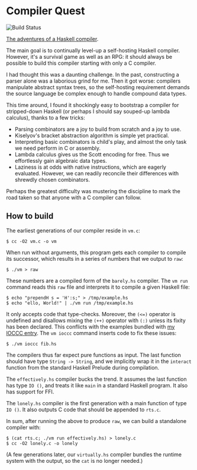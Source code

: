 # Compiler Quest
![Build Status](https://github.com/oriansj/blynn-compiler/workflows/Build/badge.svg)

[The adventures of a Haskell compiler](https://crypto.stanford.edu/~blynn/compiler/).

The main goal is to continually level-up a self-hosting Haskell
compiler.  However, it's a survival game as well as an RPG: it should
always be possible to build this compiler starting with only a C
compiler.

I had thought this was a daunting challenge. In the past, constructing
a parser alone was a laborious grind for me. Then it got worse:
compilers manipulate abstract syntax trees, so the self-hosting
requirement demands the source language be complex enough to handle
compound data types.

This time around, I found it shockingly easy to bootstrap a compiler
for stripped-down Haskell (or perhaps I should say souped-up lambda
calculus), thanks to a few tricks:

* Parsing combinators are a joy to build from scratch and a joy to
  use.
* Kiselyov's bracket abstraction algorithm is simple yet practical.
* Interpreting basic combinators is child's play, and almost the only
  task we need perform in C or assembly.
* Lambda calculus gives us the Scott encoding for free. Thus we
  effortlessly gain algebraic data types.
* Laziness is at odds with native instructions, which are eagerly
  evaluated.  However, we can readily reconcile their differences with
  shrewdly chosen combinators.

Perhaps the greatest difficulty was mustering the discipline to mark
the road taken so that anyone with a C compiler can follow.

## How to build

The earliest generations of our compiler reside in `vm.c`:

```ShellSession
$ cc -O2 vm.c -o vm
```

When run without arguments, this program gets each compiler to compile
its successor, which results in a series of numbers that we output to
`raw`:

```ShellSession
$ ./vm > raw
```

These numbers are a compiled form of the `barely.hs` compiler. The `vm
run` command reads this `raw` file and interprets it to compile a
given Haskell file:

```ShellSession
$ echo "prependH s = 'H':s;" > /tmp/example.hs
$ echo "ello, World!" | ./vm run /tmp/example.hs
```

It only accepts code that type-checks. Moreover, the `(<=)` operator
is undefined and disallows mixing the `(++)` operator with `(:)`
unless its fixity has been declared. This conflicts with the examples
bundled with [my IOCCC
entry](https://www.ioccc.org/2019/whowon.html). The `vm ioccc` command
inserts code to fix these issues:

```ShellSession
$ ./vm ioccc fib.hs
```

The compilers thus far expect pure functions as input. The last
function should have type `String -> String`, and we implicitly wrap
it in the `interact` function from the standard Haskell Prelude during
compilation.

The `effectively.hs` compiler bucks the trend. It assumes the last
function has type `IO ()`, and treats it like `main` in a standard
Haskell program.  It also has support for FFI.

The `lonely.hs` compiler is the first generation with a main function
of type `IO ()`. It also outputs C code that should be appended to
`rts.c`.

In sum, after running the above to produce `raw`, we can build a
standalone compiler with:

```ShellSession
$ (cat rts.c; ./vm run effectively.hs) > lonely.c
$ cc -O2 lonely.c -o lonely
```

(A few generations later, our `virtually.hs` compiler bundles the
runtime system with the output, so the `cat` is no longer needed.)
